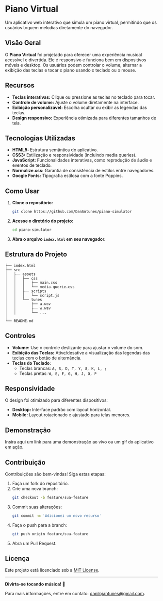 # Piano Virtual

Um aplicativo web interativo que simula um piano virtual, permitindo que os usuários toquem melodias diretamente do navegador.

## Visão Geral

O **Piano Virtual** foi projetado para oferecer uma experiência musical acessível e divertida. Ele é responsivo e funciona bem em dispositivos móveis e desktop. Os usuários podem controlar o volume, alternar a exibição das teclas e tocar o piano usando o teclado ou o mouse.

## Recursos

- **Teclas interativas:** Clique ou pressione as teclas no teclado para tocar.
- **Controle de volume:** Ajuste o volume diretamente na interface.
- **Exibição personalizável:** Escolha ocultar ou exibir as legendas das teclas.
- **Design responsivo:** Experiência otimizada para diferentes tamanhos de tela.

## Tecnologias Utilizadas

- **HTML5:** Estrutura semântica do aplicativo.
- **CSS3:** Estilização e responsividade (incluindo media queries).
- **JavaScript:** Funcionalidades interativas, como reprodução de áudio e eventos de teclado.
- **Normalize.css:** Garantia de consistência de estilos entre navegadores.
- **Google Fonts:** Tipografia estilosa com a fonte Poppins.

## Como Usar

1. **Clone o repositório:**
   ```bash
   git clone https://github.com/DanAntunes/piano-simulator
   ```

2. **Acesse o diretório do projeto:**
   ```bash
   cd piano-simulator
   ```

3. **Abra o arquivo `index.html` em seu navegador.**

## Estrutura do Projeto

```
├── index.html
├── src
│   ├── assets
│   │   ├── css
│   │   │   ├── main.css
│   │   │   └── media-querie.css
│   │   ├── scripts
│   │   │   └── script.js
│   │   └── tunes
│   │       ├── a.wav
│   │       ├── w.wav
│   │       └── ...
│
└── README.md
```

## Controles

- **Volume:** Use o controle deslizante para ajustar o volume do som.
- **Exibição das Teclas:** Ative/desative a visualização das legendas das teclas com o botão de alternância.
- **Teclas do Teclado:**
  - Teclas brancas: `A, S, D, T, Y, U, K, L, ;`
  - Teclas pretas: `W, E, F, G, H, J, O, P`

## Responsividade

O design foi otimizado para diferentes dispositivos:

- **Desktop:** Interface padrão com layout horizontal.
- **Mobile:** Layout rotacionado e ajustado para telas menores.

## Demonstração

Insira aqui um link para uma demonstração ao vivo ou um gif do aplicativo em ação.

## Contribuição

Contribuições são bem-vindas! Siga estas etapas:

1. Faça um fork do repositório.
2. Crie uma nova branch:
   ```bash
   git checkout -b feature/sua-feature
   ```
3. Commit suas alterações:
   ```bash
   git commit -m 'Adicionei um novo recurso'
   ```
4. Faça o push para a branch:
   ```bash
   git push origin feature/sua-feature
   ```
5. Abra um Pull Request.

## Licença

Este projeto está licenciado sob a [MIT License](LICENSE).

---

**Divirta-se tocando música! 🎹**

Para mais informações, entre em contato: [danilojantunes@gmail.com](mailto:danilojantunes@gmail.com).

